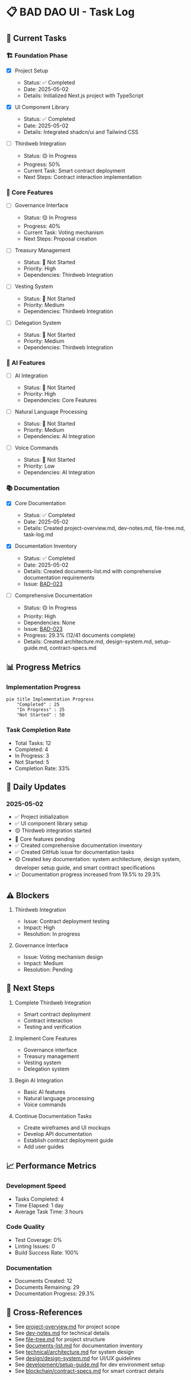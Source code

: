 # 📋 BAD DAO UI - Task Log

## 🎯 Current Tasks

### 🏗️ Foundation Phase
- [x] Project Setup
  - Status: ✅ Completed
  - Date: 2025-05-02
  - Details: Initialized Next.js project with TypeScript

- [x] UI Component Library
  - Status: ✅ Completed
  - Date: 2025-05-02
  - Details: Integrated shadcn/ui and Tailwind CSS

- [ ] Thirdweb Integration
  - Status: 🟡 In Progress
  - Progress: 50%
  - Current Task: Smart contract deployment
  - Next Steps: Contract interaction implementation

### 🎨 Core Features
- [ ] Governance Interface
  - Status: 🟡 In Progress
  - Progress: 40%
  - Current Task: Voting mechanism
  - Next Steps: Proposal creation

- [ ] Treasury Management
  - Status: 🔴 Not Started
  - Priority: High
  - Dependencies: Thirdweb Integration

- [ ] Vesting System
  - Status: 🔴 Not Started
  - Priority: Medium
  - Dependencies: Thirdweb Integration

- [ ] Delegation System
  - Status: 🔴 Not Started
  - Priority: Medium
  - Dependencies: Thirdweb Integration

### 🤖 AI Features
- [ ] AI Integration
  - Status: 🔴 Not Started
  - Priority: High
  - Dependencies: Core Features

- [ ] Natural Language Processing
  - Status: 🔴 Not Started
  - Priority: Medium
  - Dependencies: AI Integration

- [ ] Voice Commands
  - Status: 🔴 Not Started
  - Priority: Low
  - Dependencies: AI Integration

### 📚 Documentation
- [x] Core Documentation
  - Status: ✅ Completed
  - Date: 2025-05-02
  - Details: Created project-overview.md, dev-notes.md, file-tree.md, task-log.md

- [x] Documentation Inventory
  - Status: ✅ Completed
  - Date: 2025-05-02
  - Details: Created documents-list.md with comprehensive documentation requirements
  - Issue: [BAD-023](https://github.com/PowerBridge-ai/bad-dao-ui/issues/23)

- [ ] Comprehensive Documentation
  - Status: 🟡 In Progress
  - Priority: High
  - Dependencies: None
  - Issue: [BAD-023](https://github.com/PowerBridge-ai/bad-dao-ui/issues/23)
  - Progress: 29.3% (12/41 documents complete)
  - Details: Created architecture.md, design-system.md, setup-guide.md, contract-specs.md

## 📊 Progress Metrics

### Implementation Progress
```mermaid
pie title Implementation Progress
    "Completed" : 25
    "In Progress" : 25
    "Not Started" : 50
```

### Task Completion Rate
- Total Tasks: 12
- Completed: 4
- In Progress: 3
- Not Started: 5
- Completion Rate: 33%

## 📅 Daily Updates

### 2025-05-02
- ✅ Project initialization
- ✅ UI component library setup
- 🟡 Thirdweb integration started
- 🔴 Core features pending
- ✅ Created comprehensive documentation inventory
- ✅ Created GitHub issue for documentation tasks
- 🟡 Created key documentation: system architecture, design system, developer setup guide, and smart contract specifications
- 📈 Documentation progress increased from 19.5% to 29.3%

## ⚠️ Blockers

1. Thirdweb Integration
   - Issue: Contract deployment testing
   - Impact: High
   - Resolution: In progress

2. Governance Interface
   - Issue: Voting mechanism design
   - Impact: Medium
   - Resolution: Pending

## 🔄 Next Steps

1. Complete Thirdweb Integration
   - Smart contract deployment
   - Contract interaction
   - Testing and verification

2. Implement Core Features
   - Governance interface
   - Treasury management
   - Vesting system
   - Delegation system

3. Begin AI Integration
   - Basic AI features
   - Natural language processing
   - Voice commands

4. Continue Documentation Tasks
   - Create wireframes and UI mockups
   - Develop API documentation
   - Establish contract deployment guide
   - Add user guides

## 📈 Performance Metrics

### Development Speed
- Tasks Completed: 4
- Time Elapsed: 1 day
- Average Task Time: 3 hours

### Code Quality
- Test Coverage: 0%
- Linting Issues: 0
- Build Success Rate: 100%

### Documentation
- Documents Created: 12
- Documents Remaining: 29
- Documentation Progress: 29.3%

## 🔄 Cross-References

- See [project-overview.md](./project-overview.md) for project scope
- See [dev-notes.md](./dev-notes.md) for technical details
- See [file-tree.md](./file-tree.md) for project structure
- See [documents-list.md](./documents-list.md) for documentation inventory
- See [technical/architecture.md](./technical/architecture.md) for system design
- See [design/design-system.md](./design/design-system.md) for UI/UX guidelines
- See [development/setup-guide.md](./development/setup-guide.md) for dev environment setup
- See [blockchain/contract-specs.md](./blockchain/contract-specs.md) for smart contract details 